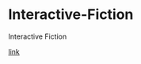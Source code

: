 Interactive-Fiction
===================

Interactive Fiction

<a href="http://blindbird.github.io/Interactive-Fiction">link</a>
